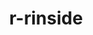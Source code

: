 ---
title: "r-rinside"
layout: cache
categories: [package, develop]
meta: {"versions": ["0.2.18"], "compilers": ["gcc@=11.4.0"], "oss": ["ubuntu22.04"], "platforms": ["linux"], "targets": ["x86_64_v3"], "stacks": ["hep", "root"], "num_specs": 8, "num_specs_by_stack": {"root": 8, "hep": 8}}
spec_details: [{"hash": "d6sucwr2q3cupo3bthkobex7kef2qjtm", "compiler": "gcc@=11.4.0", "versions": ["0.2.18"], "os": "ubuntu22.04", "platform": "linux", "target": "x86_64_v3", "variants": ["build_system=generic"], "stacks": ["root", "hep"], "size": "-", "tarball": "https://binaries.spack.io/develop/build_cache/linux-ubuntu22.04-x86_64_v3/gcc-11.4.0/r-rinside-0.2.18/linux-ubuntu22.04-x86_64_v3-gcc-11.4.0-r-rinside-0.2.18-d6sucwr2q3cupo3bthkobex7kef2qjtm.spack"}, {"hash": "zehb44fpucorrszwhvvrf3hauxjiof53", "compiler": "gcc@=11.4.0", "versions": ["0.2.18"], "os": "ubuntu22.04", "platform": "linux", "target": "x86_64_v3", "variants": ["build_system=generic"], "stacks": ["root", "hep"], "size": "-", "tarball": "https://binaries.spack.io/develop/build_cache/linux-ubuntu22.04-x86_64_v3/gcc-11.4.0/r-rinside-0.2.18/linux-ubuntu22.04-x86_64_v3-gcc-11.4.0-r-rinside-0.2.18-zehb44fpucorrszwhvvrf3hauxjiof53.spack"}, {"hash": "cndhandzhfvh5dcgydfikdda5lzdwfak", "compiler": "gcc@=11.4.0", "versions": ["0.2.18"], "os": "ubuntu22.04", "platform": "linux", "target": "x86_64_v3", "variants": ["build_system=generic"], "stacks": ["root", "hep"], "size": "-", "tarball": "https://binaries.spack.io/develop/build_cache/linux-ubuntu22.04-x86_64_v3/gcc-11.4.0/r-rinside-0.2.18/linux-ubuntu22.04-x86_64_v3-gcc-11.4.0-r-rinside-0.2.18-cndhandzhfvh5dcgydfikdda5lzdwfak.spack"}, {"hash": "4bejp7s4z6dhgul7pemnssuxreyrr6ef", "compiler": "gcc@=11.4.0", "versions": ["0.2.18"], "os": "ubuntu22.04", "platform": "linux", "target": "x86_64_v3", "variants": ["build_system=generic"], "stacks": ["root", "hep"], "size": "-", "tarball": "https://binaries.spack.io/develop/build_cache/linux-ubuntu22.04-x86_64_v3/gcc-11.4.0/r-rinside-0.2.18/linux-ubuntu22.04-x86_64_v3-gcc-11.4.0-r-rinside-0.2.18-4bejp7s4z6dhgul7pemnssuxreyrr6ef.spack"}, {"hash": "r2cblgjfldycfbitlysv5zkmkuno72wk", "compiler": "gcc@=11.4.0", "versions": ["0.2.18"], "os": "ubuntu22.04", "platform": "linux", "target": "x86_64_v3", "variants": ["build_system=generic"], "stacks": ["root", "hep"], "size": "-", "tarball": "https://binaries.spack.io/develop/build_cache/linux-ubuntu22.04-x86_64_v3/gcc-11.4.0/r-rinside-0.2.18/linux-ubuntu22.04-x86_64_v3-gcc-11.4.0-r-rinside-0.2.18-r2cblgjfldycfbitlysv5zkmkuno72wk.spack"}, {"hash": "jgevj4r7zegkizeizgjm2hx65lhfvpu6", "compiler": "gcc@=11.4.0", "versions": ["0.2.18"], "os": "ubuntu22.04", "platform": "linux", "target": "x86_64_v3", "variants": ["build_system=generic"], "stacks": ["root", "hep"], "size": "-", "tarball": "https://binaries.spack.io/develop/build_cache/linux-ubuntu22.04-x86_64_v3/gcc-11.4.0/r-rinside-0.2.18/linux-ubuntu22.04-x86_64_v3-gcc-11.4.0-r-rinside-0.2.18-jgevj4r7zegkizeizgjm2hx65lhfvpu6.spack"}, {"hash": "ihrsyq7nybqcqfemyhntqbczrbkjkyuw", "compiler": "gcc@=11.4.0", "versions": ["0.2.18"], "os": "ubuntu22.04", "platform": "linux", "target": "x86_64_v3", "variants": ["build_system=generic"], "stacks": ["root", "hep"], "size": "-", "tarball": "https://binaries.spack.io/develop/build_cache/linux-ubuntu22.04-x86_64_v3/gcc-11.4.0/r-rinside-0.2.18/linux-ubuntu22.04-x86_64_v3-gcc-11.4.0-r-rinside-0.2.18-ihrsyq7nybqcqfemyhntqbczrbkjkyuw.spack"}, {"hash": "pkis3g4rh6aa7sci33t47ceyrykxsmvd", "compiler": "gcc@=11.4.0", "versions": ["0.2.18"], "os": "ubuntu22.04", "platform": "linux", "target": "x86_64_v3", "variants": ["build_system=generic"], "stacks": ["root", "hep"], "size": "-", "tarball": "https://binaries.spack.io/develop/build_cache/linux-ubuntu22.04-x86_64_v3/gcc-11.4.0/r-rinside-0.2.18/linux-ubuntu22.04-x86_64_v3-gcc-11.4.0-r-rinside-0.2.18-pkis3g4rh6aa7sci33t47ceyrykxsmvd.spack"}]
---